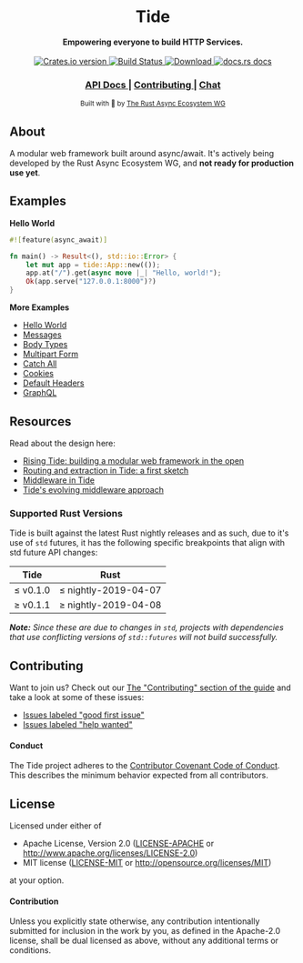 <h1 align="center">Tide</h1>
<div align="center">
 <strong>
   Empowering everyone to build HTTP Services.
 </strong>
</div>

<br />

<div align="center">
  <!-- Crates version -->
  <a href="https://crates.io/crates/tide">
    <img src="https://img.shields.io/crates/v/tide.svg?style=flat-square"
    alt="Crates.io version" />
  </a>
  <!-- Build Status -->
  <a href="https://travis-ci.org/rustasync/tide">
    <img src="https://img.shields.io/travis/rustasync/tide.svg?style=flat-square"
      alt="Build Status" />
  </a>
  <!-- Downloads -->
  <a href="https://crates.io/crates/tide">
    <img src="https://img.shields.io/crates/d/tide.svg?style=flat-square"
      alt="Download" />
  </a>
  <!-- docs.rs docs -->
  <a href="https://docs.rs/tide">
    <img src="https://img.shields.io/badge/docs-latest-blue.svg?style=flat-square"
      alt="docs.rs docs" />
  </a>
</div>

<div align="center">
  <h3>
    <a href="https://docs.rs/tide">
      API Docs
    </a>
    <span> | </span>
    <a href="https://github.com/rustasync/tide/blob/master/.github/CONTRIBUTING.md">
      Contributing
    </a>
    <span> | </span>
    <a href="https://discordapp.com/channels/442252698964721669/474974025454452766">
      Chat
    </a>
  </h3>
</div>

<div align="center">
  <sub>Built with 🌊 by <a href="https://github.com/rustasync">The Rust Async Ecosystem WG</a>
</div>

## About
A modular web framework built around async/await. It's actively being developed by the Rust Async
Ecosystem WG, and __not ready for production use yet__.

## Examples
__Hello World__
```rust
#![feature(async_await)]

fn main() -> Result<(), std::io::Error> {
    let mut app = tide::App::new(());
    app.at("/").get(async move |_| "Hello, world!");
    Ok(app.serve("127.0.0.1:8000")?)
}
```

__More Examples__
- [Hello World](https://github.com/rustasync/tide/tree/master/examples/hello.rs)
- [Messages](https://github.com/rustasync/tide/blob/master/examples/messages.rs)
- [Body Types](https://github.com/rustasync/tide/blob/master/examples/body_types.rs)
- [Multipart Form](https://github.com/rustasync/tide/tree/master/examples/multipart-form/main.rs)
- [Catch All](https://github.com/rustasync/tide/tree/master/examples/catch_all.rs)
- [Cookies](https://github.com/rustasync/tide/tree/master/examples/cookies.rs)
- [Default Headers](https://github.com/rustasync/tide/tree/master/examples/default_headers.rs)
- [GraphQL](https://github.com/rustasync/tide/tree/master/examples/graphql.rs)

## Resources
Read about the design here:

- [Rising Tide: building a modular web framework in the open](https://rustasync.github.io/team/2018/09/11/tide.html)
- [Routing and extraction in Tide: a first sketch](https://rustasync.github.io/team/2018/10/16/tide-routing.html)
- [Middleware in Tide](https://rustasync.github.io/team/2018/11/07/tide-middleware.html)
- [Tide's evolving middleware approach](https://rustasync.github.io/team/2018/11/27/tide-middleware-evolution.html)

### Supported Rust Versions

Tide is built against the latest Rust nightly releases and as such, due to it's use of `std` futures, 
it has the following specific breakpoints that align with std future API changes:

Tide | Rust
--- | ---
&le; v0.1.0 | &le; nightly-2019-04-07
&ge; v0.1.1 | &ge; nightly-2019-04-08


_**Note:** Since these are due to changes in `std`, projects with dependencies that use conflicting versions of `std::futures` will not build successfully._

## Contributing
Want to join us? Check out our [The "Contributing" section of the
guide][contributing] and take a look at some of these issues:

- [Issues labeled "good first issue"][good-first-issue]
- [Issues labeled "help wanted"][help-wanted]

#### Conduct
The Tide project adheres to the [Contributor Covenant Code of
Conduct](https://github.com/rustasync/tide/blob/master/.github/CODE_OF_CONDUCT.md).  This
describes the minimum behavior expected from all contributors.

## License
Licensed under either of

 * Apache License, Version 2.0 ([LICENSE-APACHE](LICENSE-APACHE) or http://www.apache.org/licenses/LICENSE-2.0)
 * MIT license ([LICENSE-MIT](LICENSE-MIT) or http://opensource.org/licenses/MIT)

at your option.

#### Contribution
Unless you explicitly state otherwise, any contribution intentionally submitted
for inclusion in the work by you, as defined in the Apache-2.0 license, shall be
dual licensed as above, without any additional terms or conditions.

[releases]: https://github.com/rustasync/tide/releases
[contributing]: https://github.com/rustasync/tide/blob/master/.github/CONTRIBUTING.md
[good-first-issue]: https://github.com/rustasync/tide/labels/good%20first%20issue
[help-wanted]: https://github.com/rustasync/tide/labels/help%20wanted

